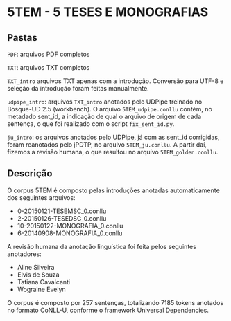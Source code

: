 # 5TEM - 5 TESES E MONOGRAFIAS

## Pastas

`PDF`: arquivos PDF completos

`TXT`: arquivos TXT completos

`TXT_intro` arquivos TXT apenas com a introdução. Conversão para UTF-8 e seleção da introdução foram feitas manualmente.

`udpipe_intro`: arquivos `TXT_intro` anotados pelo UDPipe treinado no Bosque-UD 2.5 (workbench). O arquivo `5TEM_udpipe.conllu` contém, no metadado sent_id, a indicação de qual o arquivo de origem de cada sentença, o que foi realizado com o script `fix_sent_id.py`.

`ju_intro`: os arquivos anotados pelo UDPipe, já com as sent_id corrigidas, foram reanotados pelo jPDTP, no arquivo `5TEM_ju.conllu`. A partir daí, fizemos a revisão humana, o que resultou no arquivo `5TEM_golden.conllu`.

## Descrição

O corpus 5TEM é composto pelas introduções anotadas automaticamente dos seguintes arquivos:

* 0-20150121-TESEMSC_0.conllu
* 2-20150126-TESEDSC_0.conllu
* 10-20150122-MONOGRAFIA_0.conllu
* 6-20140908-MONOGRAFIA_0.conllu

A revisão humana da anotação linguística foi feita pelos seguintes anotadores:

* Aline Silveira
* Elvis de Souza
* Tatiana Cavalcanti
* Wograine Evelyn

O corpus é composto por 257 sentenças, totalizando 7185 tokens anotados no formato CoNLL-U, conforme o framework Universal Dependencies.